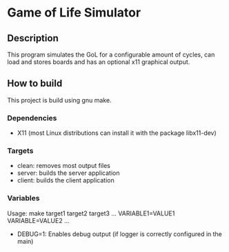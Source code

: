 # Game of Life Simulator

## Description

This program simulates the GoL for a configurable amount of cycles, can load and stores boards and has an optional x11 graphical output.

## How to build

This project is build using gnu make.

### Dependencies

- X11 (most Linux distributions can install it with the package libx11-dev)

### Targets

- clean: removes most output files
- server: builds the server application
- client: builds the client application

### Variables

Usage: make target1 target2 target3 ... VARIABLE1=VALUE1 VARIABLE=VALUE2 ...

- DEBUG=1: Enables debug output (if logger is correctly configured in the main)
